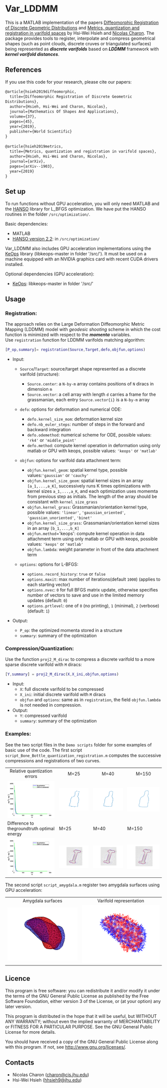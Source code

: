 # Var_LDDMM

This is a MATLAB implementation of the papers [Diffeomorphic Registration of Discrete Geometric Distributions](https://www.worldscientific.com/doi/abs/10.1142/9789811200137_0003) and [Metrics, quantization and registration in varifold spaces](https://arxiv.org/abs/1903.11196) by Hsi-Wei Hsieh and [Nicolas Charon](http://www.cis.jhu.edu/~charon/). The package provides tools to register, interpolate and compress geometrical shapes (such as point clouds, discrete cruves or triangulated surfaces) being represented as ***discrete varifolds*** based on ***LDDMM*** framework with ***kernel varifold distances***. 

## References
If you use this code for your research, please cite our papers:

```
@article{hsieh2019diffeomorphic,
  title={Diffeomorphic Registration of Discrete Geometric Distributions},
  author={Hsieh, Hsi-Wei and Charon, Nicolas},
  journal={Mathematics Of Shapes And Applications},
  volume={37},
  pages={45},
  year={2019},
  publisher={World Scientific}
}

@article{hsieh2019metrics,
  title={Metrics, quantization and registration in varifold spaces},
  author={Hsieh, Hsi-Wei and Charon, Nicolas},
  journal={arXiv},
  pages={arXiv--1903},
  year={2019}
}
```

## Set up
To run functions without GPU acceleration, you will only need MATLAB and the [HANSO](https://cs.nyu.edu/overton/software/hanso/) library for L_BFGS optimization. We have put the HANSO routines in the folder `/src/optimization/`.

Basic dependencies:
* MATLAB
* [HANSO version 2.2](https://cs.nyu.edu/overton/software/hanso/): in `/src/optimization/`

Var_LDDMM also includes GPU acceleration implementations using the [KeOps](https://www.kernel-operations.io/keops/matlab/index.html) library (libkeops-master in folder '/src/'). It must be used on a machine equipped with an NVIDIA graphics card with recent CUDA drivers installed.

Optional dependencies (GPU acceleration):
* [KeOps](https://www.kernel-operations.io/keops/matlab/index.html): libkeops-master in folder '/src/' 

## Usage
### Registration:
The approach relies on the Large Deformation Diffeomorphic Metric Mapping (LDDMM) model with *geodesic shooting* scheme in which the cost function is minimized with respect to the ***momenta*** variables.  
Use `registration` function for LDDMM varifolds matching algorithm:
```Matlab
[P_op,summary]= registration(Source,Target,defo,objfun,options)
```
- Input:
  - `Source`/`Target`: source/target shape represented as a discrete varifold (structure):
    - `Source.center`: a `N-by-m` array contains positions of `N` diracs in dimension `m` 
    - `Source.vector`: a cell array with length `d` carries a frame for the grassmanian, each entry `Source.vector{i}` is a `N-by-m` array
  - `defo`: options for deformation and numerical ODE:
    - `defo.kernel_size_mom`: deformation kernel size
    - `defo.nb_euler_steps`: number of steps in the forward and backward integration
    - `defo.odemethod`: numerical scheme for ODE, possible values: `'rk4'` or `'middle_point'`
    - `defo.method`: compute kernel operation in deformation using only matlab or GPU with keops, possible values: `'keops'` or `'matlab'`

  - `objfun`: options for varifold data attachment term:
    - `objfun.kernel_geom`: spatial kernel type, possible values:`'gaussian'` or `'cauchy'`
    - `objfun.kernel_size_geom`: spatial kernel sizes in an array `[a_1,...,a_K]`, successively runs K times optimizations with kernel sizes `a_1,...,a_K`, and each optimization uses momemta from previous step as initials. The length of the array should be consistant with `kernel_size_grass`
    - `objfun.kernel_grass`: Grassmanian/orientation kernel type, possible values: `'linear'`, `'gaussian_oriented'`, `'gaussian_unoriented'`, `'binet'`
    - `objfun.kernel_size_grass`: Grassmanian/orientation kernel sizes in an array `[b_1,...,b_K]`
    - `objfun.method`='keops': compute kernel operation in data attachment term using only matlab or GPU with keops, possible values: `'keops'` or `'matlab'`
    - `objfun.lambda`: weight parameter in front of the data attachment term

  - `options`: options for L-BFGS:
    - `options.record_history`: `true` or `false`
    - `options.maxit`: max number of iterations(default `1000`) (applies to each starting vector)
    - `options.nvec`: `0` for full BFGS matrix update, otherwise specifies number of vectors to save and use in the limited memory updates (default: `0`)
    - `options.prtlevel`: one of `0` (no printing), `1` (minimal), `2` (verbose) (default: `1`)

- Output:
  - `P_op`: the optimized momenta stored in a structure
  - `summary`: summary of the optimization

### Compression/Quantization:
Use the function `proj2_M_dirac` to compress a discrete varifold to a more sparse discrete varifold with `M` diracs:  
```Matlab
[Y,summary] = proj2_M_dirac(X,X_ini,objfun,options)
```
- Input:
  - `X`: full discrete varifold to be compressed
  - `X_ini`: initial discrete varifold with `M` diracs
  - `objfun` and `options`: same as in `registration`, the field `objfun.lambda` is not needed in compression.
- Output:
  - `Y`: compressed varifold
  - `summary`: summary of the optimization
  
### Examples:
See the two script files in the `Demo scripts` folder for some examples of basic use of the code. The first script `script_Bone_Bottle_quantization_registration.m` computes the successive compressions and registrations of two curves.
<table align='center'>
<tr align='center'>
<td> Relative quantization errors </td>
<td> M=25</td>
<td> M=40</td>
<td> M=150</td>
</tr>
<tr>
<td><img src = 'images/Bone_Bottle_quantization_energy.png'>
<td><img src = 'images/Bottle_quan25.png'>
<td><img src = 'images/Bottle_quan40.png'>
<td><img src = 'images/Bottle_quan150.png'>
</tr>
<tr>
<td> Difference to thegroundtruth optimal energy </td>
<td> M=25</td>
<td> M=40</td>
<td> M=150</td>
</tr>
<tr>
<td><img src = 'images/Bone_Bottle_quantization_energy.png'>
<td><img src = 'images/Bottle_quan_matching25.png'>
<td><img src = 'images/Bottle_quan_matching40.png'>
<td><img src = 'images/Bottle_quan_matching150.png'>
</tr>
</table>

The second script `script_amygdala.m` register two amygdala surfaces using GPU acceleration:
<table align='center'>
<tr align='center'>
<td> Amygdala surfaces</td>
<td> Varifold representation</td>
</tr>
<tr>
<td><img src = 'images/amyg_surface.gif'>
<td><img src = 'images/amyg_varifold.gif'>
</tr>
</table>

## Licence

This program is free software: you can redistribute it and/or modify it under 
the terms of the GNU General Public License as published by the Free Software 
Foundation, either version 3 of the License, or (at your option) any later 
version.

This program is distributed in the hope that it will be useful, but WITHOUT 
ANY WARRANTY; without even the implied warranty of MERCHANTABILITY or FITNESS 
FOR A PARTICULAR PURPOSE. See the GNU General Public License for more details.

You should have received a copy of the GNU General Public License along with 
this program. If not, see http://www.gnu.org/licenses/.


## Contacts

* Nicolas Charon (charon@cis.jhu.edu)
* Hsi-Wei Hsieh (hhsieh9@jhu.edu)
